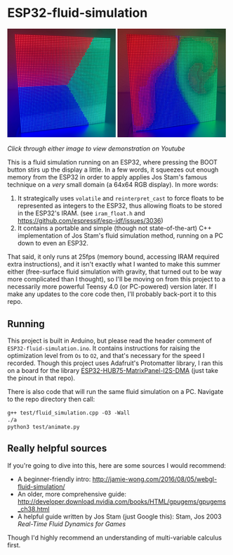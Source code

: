 # ESP32-fluid-simulation

<a href="https://youtube.com/watch?v=irnR6CXNcMc"><img src="images/before.jpeg" width="49%"></a> <a href="https://youtube.com/watch?v=irnR6CXNcMc"><img src="images/after.jpeg" width="49%"></a>

*Click through either image to view demonstration on Youtube*

This is a fluid simulation running on an ESP32, where pressing the BOOT button stirs up the display a little. In a few words, it squeezes out enough memory from the ESP32 in order to apply applies Jos Stam's famous technique on a *very* small domain (a 64x64 RGB display). In more words:

1) It strategically uses `volatile` and `reinterpret_cast` to force floats to be represented as integers to the ESP32, thus allowing floats to be stored in the ESP32's IRAM. (see `iram_float.h` and https://github.com/espressif/esp-idf/issues/3036)
2) It contains a portable and simple (though not state-of-the-art) C++ implementation of Jos Stam's fluid simulation method, running on a PC down to even an ESP32.

That said, it only runs at 25fps (memory bound, accessing IRAM required extra instructions), and it isn't exactly what I wanted to make this summer either (free-surface fluid simulation with gravity, that turned out to be way more complicated than I thought), so I'll be moving on from this project to a necessarily more powerful Teensy 4.0 (or PC-powered) version later. If I make any updates to the core code then, I'll probably back-port it to this repo.

## Running

This project is built in Arduino, but please read the header comment of `ESP32-fluid-simulation.ino`. It contains instructions for raising the optimization level from `Os` to `O2`, and that's necessary for the speed I recorded. Though this project uses Adafruit's Protomatter library, I ran this on a board for the library [ESP32-HUB75-MatrixPanel-I2S-DMA](https://github.com/mrfaptastic/ESP32-HUB75-MatrixPanel-I2S-DMA) (just take the pinout in that repo).

There is also code that will run the same fluid simulation on a PC. Navigate to the repo directory then call:

```
g++ test/fluid_simulation.cpp -O3 -Wall
./a
python3 test/animate.py
```

## Really helpful sources

If you're going to dive into this, here are some sources I would recommend:

* A beginner-friendly intro: http://jamie-wong.com/2016/08/05/webgl-fluid-simulation/
* An older, more comprehensive guide: http://developer.download.nvidia.com/books/HTML/gpugems/gpugems_ch38.html
* A helpful guide written by Jos Stam (just Google this): Stam, Jos 2003 *Real-Time Fluid Dynamics for Games*

Though I'd highly recommend an understanding of multi-variable calculus first.